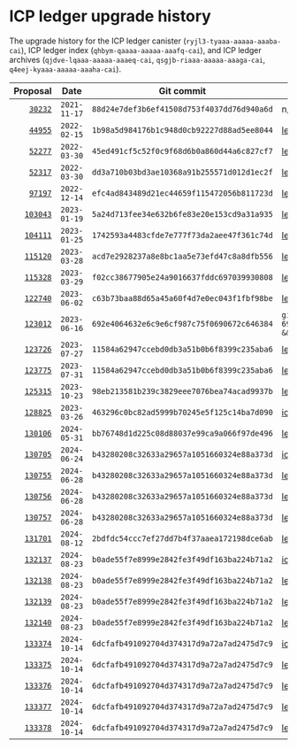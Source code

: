 # ICP ledger upgrade history

The upgrade history for the ICP ledger canister (`ryjl3-tyaaa-aaaaa-aaaba-cai`), ICP ledger index (`qhbym-qaaaa-aaaaa-aaafq-cai`), and ICP ledger archives (`qjdve-lqaaa-aaaaa-aaaeq-cai`, `qsgjb-riaaa-aaaaa-aaaga-cai`, `q4eej-kyaaa-aaaaa-aaaha-cai`).

| Proposal | Date | Git commit | Wasm |
|---------:|:----:|:----------:|------|
| [`30232`](https://dashboard.internetcomputer.org/proposal/30232) | `2021-11-17` | `88d24e7def3b6ef41508d753f4037dd76d940a6d` | n/a |
| [`44955`](https://dashboard.internetcomputer.org/proposal/44955) | `2022-02-15` | `1b98a5d984176b1c948d0cb92227d88ad5ee8044` | [ledger-archive-node-canister.wasm.gz](https://download.dfinity.systems/ic/1b98a5d984176b1c948d0cb92227d88ad5ee8044/canisters/ledger-archive-node-canister.wasm.gz) |
| [`52277`](https://dashboard.internetcomputer.org/proposal/52277) | `2022-03-30` | `45ed491cf5c52f0c9f68d6b0a860d44a6c827cf7` | [ledger-canister_notify-method.wasm.gz](https://download.dfinity.systems/ic/45ed491cf5c52f0c9f68d6b0a860d44a6c827cf7/canisters/ledger-canister_notify-method.wasm.gz) |
| [`52317`](https://dashboard.internetcomputer.org/proposal/52317) | `2022-03-30` | `dd3a710b03bd3ae10368a91b255571d012d1ec2f` | [ledger-canister_notify-method.wasm.gz](https://download.dfinity.systems/ic/dd3a710b03bd3ae10368a91b255571d012d1ec2f/canisters/ledger-canister_notify-method.wasm.gz) |
| [`97197`](https://dashboard.internetcomputer.org/proposal/97197) | `2022-12-14` | `efc4ad843489d21ec44659f115472056b811723d` | [ledger-canister_notify-method.wasm.gz](https://download.dfinity.systems/ic/efc4ad843489d21ec44659f115472056b811723d/canisters/ledger-canister_notify-method.wasm.gz) |
| [`103043`](https://dashboard.internetcomputer.org/proposal/103043) | `2023-01-19` | `5a24d713fee34e632b6fe83e20e153cd9a31a935` | [ledger-canister_notify-method.wasm.gz](https://download.dfinity.systems/ic/5a24d713fee34e632b6fe83e20e153cd9a31a935/canisters/ledger-canister_notify-method.wasm.gz) |
| [`104111`](https://dashboard.internetcomputer.org/proposal/104111) | `2023-01-25` | `1742593a4483cfde7e777f73da2aee47f361c74d` | [ledger-canister_notify-method.wasm.gz](https://download.dfinity.systems/ic/1742593a4483cfde7e777f73da2aee47f361c74d/canisters/ledger-canister_notify-method.wasm.gz) |
| [`115120`](https://dashboard.internetcomputer.org/proposal/115120) | `2023-03-28` | `acd7e2928237a8e8bc1aa5e73efd47c8a8dfb556` | [ledger-archive-node-canister.wasm.gz](https://download.dfinity.systems/ic/acd7e2928237a8e8bc1aa5e73efd47c8a8dfb556/canisters/ledger-archive-node-canister.wasm.gz) |
| [`115328`](https://dashboard.internetcomputer.org/proposal/115328) | `2023-03-29` | `f02cc38677905e24a9016637fddc697039930808` | [ledger-canister_notify-method.wasm.gz](https://download.dfinity.systems/ic/f02cc38677905e24a9016637fddc697039930808/canisters/ledger-canister_notify-method.wasm.gz) |
| [`122740`](https://dashboard.internetcomputer.org/proposal/122740) | `2023-06-02` | `c63b73baa88d65a45a60f4d7e0ec043f1fbf98be` | [ledger-canister_notify-method.wasm.gz](https://download.dfinity.systems/ic/c63b73baa88d65a45a60f4d7e0ec043f1fbf98be/canisters/ledger-canister_notify-method.wasm.gz) |
| [`123012`](https://dashboard.internetcomputer.org/proposal/123012) | `2023-06-16` | `692e4064632e6c9e6cf987c75f0690672c646384` | `git checkout 692e4064632e6c9e6cf987c75f0690672c646384 && ./gitlab-ci/container/build-ic.sh -c` |
| [`123726`](https://dashboard.internetcomputer.org/proposal/123726)| `2023-07-27`| `11584a62947ccebd0db3a51b0b6f8399c235aba6` | [ledger-archive-node-canister.wasm.gz](https://download.dfinity.systems/ic/11584a62947ccebd0db3a51b0b6f8399c235aba6/canisters/ledger-archive-node-canister.wasm.gz) |
| [`123775`](https://dashboard.internetcomputer.org/proposal/123775)| `2023-07-31`| `11584a62947ccebd0db3a51b0b6f8399c235aba6` | [ledger-canister_notify-method.wasm.gz](https://download.dfinity.systems/ic/11584a62947ccebd0db3a51b0b6f8399c235aba6/canisters/ledger-canister_notify-method.wasm.gz) |
| [`125315`](https://dashboard.internetcomputer.org/proposal/125315)| `2023-10-23`| `98eb213581b239c3829eee7076bea74acad9937b` | [ledger-canister_notify-method.wasm.gz](https://download.dfinity.systems/ic/98eb213581b239c3829eee7076bea74acad9937b/canisters/ledger-canister_notify-method.wasm.gz) |
| [`128825`](https://dashboard.internetcomputer.org/proposal/128825)| `2023-03-26`| `463296c0bc82ad5999b70245e5f125c14ba7d090` | [ic-icp-index-canister.wasm.gz](https://download.dfinity.systems/ic/463296c0bc82ad5999b70245e5f125c14ba7d090/canisters/ic-icp-index-canister.wasm.gz) |
| [`130106`](https://dashboard.internetcomputer.org/proposal/130106)| `2024-05-31`| `bb76748d1d225c08d88037e99ca9a066f97de496` | [ledger-canister_notify-method.wasm.gz](https://download.dfinity.systems/ic/bb76748d1d225c08d88037e99ca9a066f97de496/canisters/ledger-canister_notify-method.wasm.gz) |
| [`130705`](https://dashboard.internetcomputer.org/proposal/130705)| `2024-06-24`| `b43280208c32633a29657a1051660324e88a373d` | [ic-icp-index-canister.wasm.gz](https://download.dfinity.systems/ic/b43280208c32633a29657a1051660324e88a373d/canisters/ic-icp-index-canister.wasm.gz) |
| [`130755`](https://dashboard.internetcomputer.org/proposal/130755)| `2024-06-28`| `b43280208c32633a29657a1051660324e88a373d` | [ledger-canister_notify-method.wasm.gz](https://download.dfinity.systems/ic/b43280208c32633a29657a1051660324e88a373d/canisters/ledger-canister_notify-method.wasm.gz) |
| [`130756`](https://dashboard.internetcomputer.org/proposal/130756)| `2024-06-28`| `b43280208c32633a29657a1051660324e88a373d` | [ledger-archive-node-canister.wasm.gz](https://download.dfinity.systems/ic/b43280208c32633a29657a1051660324e88a373d/canisters/ledger-archive-node-canister.wasm.gz) |
| [`130757`](https://dashboard.internetcomputer.org/proposal/130757)| `2024-06-28`| `b43280208c32633a29657a1051660324e88a373d` | [ledger-archive-node-canister.wasm.gz](https://download.dfinity.systems/ic/b43280208c32633a29657a1051660324e88a373d/canisters/ledger-archive-node-canister.wasm.gz) |
| [`131701`](https://dashboard.internetcomputer.org/proposal/131701)| `2024-08-12`| `2bdfdc54ccc7ef27dd7b4f37aaea172198dce6ab` | [ledger-canister_notify-method.wasm.gz](https://download.dfinity.systems/ic/2bdfdc54ccc7ef27dd7b4f37aaea172198dce6ab/canisters/ledger-canister_notify-method.wasm.gz) |
| [`132137`](https://dashboard.internetcomputer.org/proposal/132137)| `2024-08-23`| `b0ade55f7e8999e2842fe3f49df163ba224b71a2` | [ic-icp-index-canister.wasm.gz](https://download.dfinity.systems/ic/b0ade55f7e8999e2842fe3f49df163ba224b71a2/canisters/ic-icp-index-canister.wasm.gz) |
| [`132138`](https://dashboard.internetcomputer.org/proposal/132138)| `2024-08-23`| `b0ade55f7e8999e2842fe3f49df163ba224b71a2` | [ledger-canister_notify-method.wasm.gz](https://download.dfinity.systems/ic/b0ade55f7e8999e2842fe3f49df163ba224b71a2/canisters/ledger-canister_notify-method.wasm.gz) |
| [`132139`](https://dashboard.internetcomputer.org/proposal/132139)| `2024-08-23`| `b0ade55f7e8999e2842fe3f49df163ba224b71a2` | [ledger-archive-node-canister.wasm.gz](https://download.dfinity.systems/ic/b0ade55f7e8999e2842fe3f49df163ba224b71a2/canisters/ledger-archive-node-canister.wasm.gz) |
| [`132140`](https://dashboard.internetcomputer.org/proposal/132140)| `2024-08-23`| `b0ade55f7e8999e2842fe3f49df163ba224b71a2` | [ledger-archive-node-canister.wasm.gz](https://download.dfinity.systems/ic/b0ade55f7e8999e2842fe3f49df163ba224b71a2/canisters/ledger-archive-node-canister.wasm.gz) |
| [`133374`](https://dashboard.internetcomputer.org/proposal/133374)| `2024-10-14`| `6dcfafb491092704d374317d9a72a7ad2475d7c9` | [ic-icp-index-canister.wasm.gz](https://download.dfinity.systems/ic/6dcfafb491092704d374317d9a72a7ad2475d7c9/canisters/ic-icp-index-canister.wasm.gz) |
| [`133375`](https://dashboard.internetcomputer.org/proposal/133375)| `2024-10-14`| `6dcfafb491092704d374317d9a72a7ad2475d7c9` | [ledger-canister_notify-method.wasm.gz](https://download.dfinity.systems/ic/6dcfafb491092704d374317d9a72a7ad2475d7c9/canisters/ledger-canister_notify-method.wasm.gz) |
| [`133376`](https://dashboard.internetcomputer.org/proposal/133376)| `2024-10-14`| `6dcfafb491092704d374317d9a72a7ad2475d7c9` | [ledger-archive-node-canister.wasm.gz](https://download.dfinity.systems/ic/6dcfafb491092704d374317d9a72a7ad2475d7c9/canisters/ledger-archive-node-canister.wasm.gz) |
| [`133377`](https://dashboard.internetcomputer.org/proposal/133377)| `2024-10-14`| `6dcfafb491092704d374317d9a72a7ad2475d7c9` | [ledger-archive-node-canister.wasm.gz](https://download.dfinity.systems/ic/6dcfafb491092704d374317d9a72a7ad2475d7c9/canisters/ledger-archive-node-canister.wasm.gz) |
| [`133378`](https://dashboard.internetcomputer.org/proposal/133378)| `2024-10-14`| `6dcfafb491092704d374317d9a72a7ad2475d7c9` | [ledger-archive-node-canister.wasm.gz](https://download.dfinity.systems/ic/6dcfafb491092704d374317d9a72a7ad2475d7c9/canisters/ledger-archive-node-canister.wasm.gz) |
